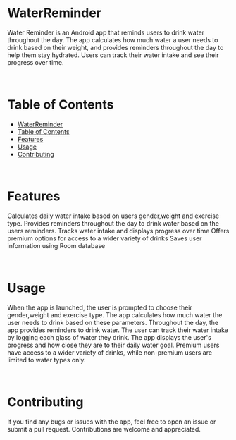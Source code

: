 # WaterReminder

Water Reminder is an Android app that reminds users to drink water throughout the day. The app calculates how much water a user needs to drink based on their weight, and provides reminders throughout the day to help them stay hydrated. Users can track their water intake and see their progress over time.

<br>

# Table of Contents # 

- [WaterReminder](#waterreminder)
- [Table of Contents](#table-of-contents)
- [Features](#features)
- [Usage](#usage)
- [Contributing](#contributing)

<br>

# Features
Calculates daily water intake based on users gender,weight and exercise type.
Provides reminders throughout the day to drink water based on the users reminders.
Tracks water intake and displays progress over time
Offers premium options for access to a wider variety of drinks
Saves user information using Room database

<br>

# Usage
When the app is launched, the user is prompted to choose their gender,weight and exercise type.
The app calculates how much water the user needs to drink based on these parameters.
Throughout the day, the app provides reminders to drink water.
The user can track their water intake by logging each glass of water they drink.
The app displays the user's progress and how close they are to their daily water goal.
Premium users have access to a wider variety of drinks, while non-premium users are limited to water types only.

<br>

# Contributing
If you find any bugs or issues with the app, feel free to open an issue or submit a pull request. Contributions are welcome and appreciated.
